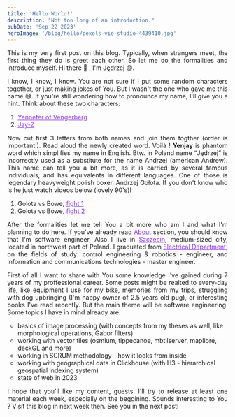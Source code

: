 ```yaml
---
title: 'Hello World!'
description: "Not too long of an introduction."
pubDate: 'Sep 22 2023'
heroImage: '/blog/hello/pexels-vie-studio-4439410.jpg'
---
```

<style>
    p {
        text-align: justify;
    }
    a {
        color: blueviolet;
    }
    ul, ol {
        margin-bottom: 1em;
    }
    ul {
         list-style-type: circle;
    }
</style>

This is my very first post on this blog. Typically, when strangers meet, the first thing they do is greet each other. So let me do the formalities and introduce 
myself. Hi there 👋 , I'm Jędrzej 😊.

I know, I know, I know. You are not sure if I put some random characters together, or just making jokes of You. But I wasn't the one who gave me this name 😅. 
If you're still wondering how to pronounce my name, I'll give you a hint. Think about these two characters:

<ol type="1">
  <li><a href="https://en.wikipedia.org/wiki/List_of_characters_in_The_Witcher_series#Yennefer_of_Vengerberg" target="_blank">Yennefer of Vengerberg</a></li>
  <li><a href="https://en.wikipedia.org/wiki/Jay-Z" target="_blank">Jay-Z</a></li>
</ol>  

Now cut first 3 letters from both names and join them togther (order is important!). Read aloud the newly created word. Voilà ! <b>Yenjay</b> is phantom word which 
simplifies my name in English. Btw. in Poland name <q>Jędrzej</q> is incorrectly used as a substitute for the name Andrzej (american Andrew). This name can tell you 
a bit more, as it is carried by several famous individuals, and has equivalents in different languages. One of those is legendary heavyweight polish boxer, Andrzej Gołota. If you don't know who is he just watch videos below (lovely 90's)!

<ol>
    <li> Golota vs Bowe, <a href="https://www.youtube.com/watch?v=Aa-H4eJ-doU" target="blank">fight 1</a></li>
    <li> Golota vs Bowe, <a href="https://www.youtube.com/watch?v=1GIjN3Cq4jQ" target="blank">fight 2</a></li>
</ol>


After the formalities let me tell You a bit more who am I and what I'm planning to do here. If you've already read [About](/about) section, you should know that I'm software engineer. Also I live in [Szczecin](https://www.google.com/maps/place/Szczecin/), medium-sized city, located in northwest part of Poland. I graduated from [Electrical Department](https://we.zut.edu.pl/), on the fields of study: control engineering & robotics - engineer, and information and communications technologies - master engineer. 

First of all I want to share with You some knowledge I've gained during 7 years of my proffessional career. Some posts might be realted to every-day life, like equipment I use for my bike, memories from my trips, struggling with dog upbringing (I'm happy owner of 2.5 years old pug), or interesting books I've read recently. But the main theme will be software engineering. Some topics I have in mind already are:

<ul>
  <li>basics of image processing (with concepts from my theses as well, like morphological operations, Gabor filters)</li>
  <li>working with vector tiles (osmium, tippecanoe, mbtilserver, maplibre, deckGL and more)</li>
  <li>working in SCRUM methodology - how it looks from inside</li>
  <li>working with geographical data in Clickhouse (with H3 - hierarchical geospatial indexing system)</li>
  <li>state of web in 2023</li>
</ul>

I hope that you'll like my content, guests. I'll try to release at least one material each week, especially on the beggining. Sounds interesting to You ? Visit this blog in next week then. See you in the next post!
